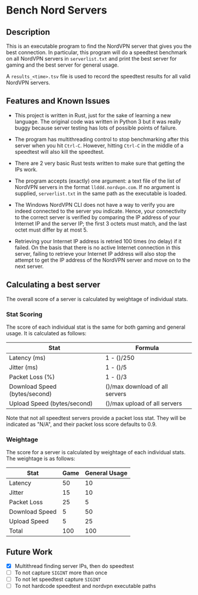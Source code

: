 # Bench Nord Servers

## Description

This is an executable program to find the NordVPN server that gives you the best connection. In particular, this program will do a speedtest benchmark on all NordVPN servers in `serverlist.txt` and print the best server for gaming and the best server for general usage.

A `results_<time>.tsv` file is used to record the speedtest results for all valid NordVPN servers.

## Features and Known Issues

- This project is written in Rust, just for the sake of learning a new language. The original code was written in Python 3 but it was really buggy because server testing has lots of possible points of failure.

- The program has multithreading control to stop benchmarking after this server when you hit `Ctrl-C`. However, hitting `Ctrl-C` in the middle of a speedtest will also kill the speedtest.

- There are 2 very basic Rust tests written to make sure that getting the IPs work.
- The program accepts (exactly) one argument: a text file of the list of NordVPN servers in the format `llddd.nordvpn.com`. If no argument is supplied, `serverlist.txt` in the same path as the executable is loaded.
- The Windows NordVPN CLI does not have a way to verify you are indeed connected to the server you indicate. Hence, your connectivity to the correct server is verified by comparing the IP address of your Internet IP and the server IP; the first 3 octets must match, and the last octet must differ by at most 5.
- Retrieving your Internet IP address is retried 100 times (no delay) if it failed. On the basis that there is no active Internet connection in this server, failing to retrieve your Internet IP address will also stop the attempt to get the IP address of the NordVPN server and move on to the next server.



## Calculating a best server

The overall score of a server is calculated by weightage of individual stats.

### Stat Scoring

The score of each individual stat is the same for both gaming and general usage. It is calculated as follows:

| Stat                          | Formula                        |
| ----------------------------- | ------------------------------ |
| Latency (ms)                  | 1 - ()/250                     |
| Jitter (ms)                   | 1 - ()/5                       |
| Packet Loss (%)               | 1 - ()/3                       |
| Download Speed (bytes/second) | ()/max download of all servers |
| Upload Speed (bytes/second)   | ()/max upload of all servers   |

Note that not all speedtest servers provide a packet loss stat. They will be indicated as "N/A", and their packet loss score defaults to 0.9.

### Weightage

The score for a server is calculated by weightage of each individual stats. The weightage is as follows:

| Stat           | Game | General Usage |
| -------------- | ---- | ------------- |
| Latency        | 50   | 10            |
| Jitter         | 15   | 10            |
| Packet Loss    | 25   | 5             |
| Download Speed | 5    | 50            |
| Upload Speed   | 5    | 25            |
| Total          | 100  | 100           |

## Future Work

- [x] Multithread finding server IPs, then do speedtest
- [ ] To not capture `SIGINT` more than once
- [ ] To not let speedtest capture `SIGINT`
- [ ] To not hardcode speedtest and nordvpn executable paths
